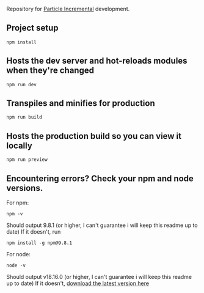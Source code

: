 Repository for [Particle Incremental](https://xnoobspeakable.github.io/Particle-Incremental/) development.

## Project setup

```
npm install
```

## Hosts the dev server and hot-reloads modules when they're changed

```
npm run dev
```

## Transpiles and minifies for production

```
npm run build
```

## Hosts the production build so you can view it locally

```
npm run preview
```

## Encountering errors? Check your npm and node versions.

For npm:

```
npm -v
```

Should output 9.8.1 (or higher, I can't guarantee i will keep this readme up to date)
If it doesn't, run

```
npm install -g npm@9.8.1
```

For node:

```
node -v
```

Should output v18.16.0 (or higher, I can't guarantee i will keep this readme up to date)
If it doesn't, [download the latest version here](https://nodejs.org/en/download/current)
